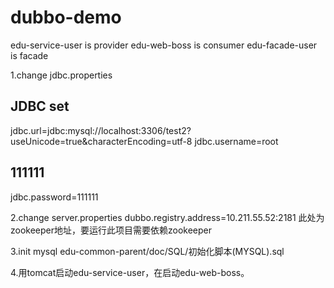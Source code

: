 # dubbo-demo

edu-service-user is  provider
edu-web-boss is consumer
edu-facade-user is facade

1.change jdbc.properties
## JDBC set
jdbc.url=jdbc\:mysql\://localhost\:3306/test2?useUnicode\=true&characterEncoding\=utf-8
jdbc.username=root
## 111111
jdbc.password=111111

2.change server.properties
dubbo.registry.address=10.211.55.52:2181
此处为zookeeper地址，要运行此项目需要依赖zookeeper

3.init mysql
edu-common-parent/doc/SQL/初始化脚本(MYSQL).sql

4.用tomcat启动edu-service-user，在启动edu-web-boss。

